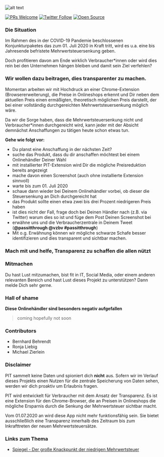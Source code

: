 ![alt text][banner]

[![PRs Welcome](https://img.shields.io/badge/PRs-welcome-brightgreen.svg?style=flat-square)](http://makeapullrequest.com)
[![Twitter Follow](https://img.shields.io/twitter/follow/passitthrough.svg?style=social)](https://twitter.com/passitthrough)
[![Open Source](https://badges.frapsoft.com/os/v1/open-source.svg?v=103)](https://opensource.org/)

### Die Situation
Im Rahmen des in der COVID-19 Pandemie beschlossenen Konjunkturpaketes das zum 01. Juli 2020 in Kraft tritt, wird es u.a. 
eine bis Jahresende befristete Mehrwertsteuersenkung geben.
 
Doch profitieren davon am Ende wirklich Verbraucher*innen oder wird dies rein bei den Unternehmen hängen bleiben und damit sein Ziel verfehlen?


### Wir wollen dazu beitragen, dies transparenter zu machen. 

Momentan arbeiten wir mit Hochdruck an einer Chrome-Extension (Browsererweiterung), die Preise in Onlineshops erkennt 
und Dir neben dem aktuellen Preis einen ermäßigten, theoretisch möglichen Preis darstellt, der bei einer vollständig durchgereichten 
Mehrwertsteuersenkung möglich wäre.

Da wir die Sorge haben, dass die Mehrwertsteuersenkung nicht und Verbraucher*innen durchgereicht wird, kann jeder mit der
 Absicht demnächst Anschaffungen zu tätigen heute schon etwas tun.
  
**Gehe wie folgt vor:**

- Du planst eine Anschaffung in der nächsten Zeit?
- suche das Produkt, dass du dir anschaffen möchtest bei einem Onlinehändler Deiner Wahl
- mit installierter PIT-Extension wird Dir die mögliche Preisreduktion bereits angezeigt
- mache davon einen Screenshot (auch ohne installierte Extension sinnvoll)
- warte bis zum 01. Juli 2020
- schaue dann wieder bei Deinem Onlinehändler vorbei, ob dieser die Steuersenkung an Dich durchgereicht hat
- das Produkt sollte einen etwa zwei bis drei Prozent niedrigeren Preis haben
- ist dies nicht der Fall, frage doch bei Deinen Händler nach (z.B. via Twitter) warum dies so ist und füge dem Post Deinen Screenshot bei
- erwähne uns und die Verbraucherzentrale in Deinem Tweet (**@passitthrough @vzbv #passitthrough**)
- Mit o.g. Erwähnung können wir mögliche schwarze Schafe besser identifizieren und dies transparent und sichtbar machen.


### Mach mit und helfe, Transparenz zu schaffen die allen nützt


### Mitmachen
Du hast Lust mitzumachen, bist fit in IT, Social Media, oder einem anderen relevanten Bereich und hast Lust dieses Projekt zu unterstützen?
Dann melde Dich sehr gerne.


### Hall of shame

**Diese Onlinehändler sind besonders negativ aufgefallen**

> coming hopefully not soon


 


### Contributors

- Bernhard Behrendt
- Ronja Liebig
- Michael Zierlein


### Disclaimer

PIT sammelt keine Daten und spioniert dich **nicht** aus. 
Sofern wir im Verlauf dieses Projekts einen Nutzen für die zentrale Speicherung von Daten sehen, werden wir dich proaktiv
um Erlaubnis fragen. 

PIT wird entwickelt für Verbraucher mit dem Ansatz der Transparenz. 
Es ist eine Extension für den Chrome-Browser, die an Preisen in Onlineshops die mögliche Ersparnis durch die Senkung der 
Mehrwertsteuer sichtbar macht.  

Vom 01.07.2020 an wird diese App nicht mehr funktionsfähig sein. Sie bietet ausschließlich eine Transparenz innerhalb des
Zeitraum bis zum Inkrafttreten der neuen Mehrwertsteuersätze.

### Links zum Thema

- [Spiegel - Der große Knackpunkt der niedrigen Mehrwertsteuer]

[Spiegel - Der große Knackpunkt der niedrigen Mehrwertsteuer]: https://www.spiegel.de/wirtschaft/service/corona-konjunkturpaket-der-grosse-knackpunkt-der-niedrigen-mehrwertsteuer-a-d3b357fc-e472-4db8-aa09-53d9faff6859
[banner]: https://i.imgur.com/JFFsB96.png "PIT Banner"
